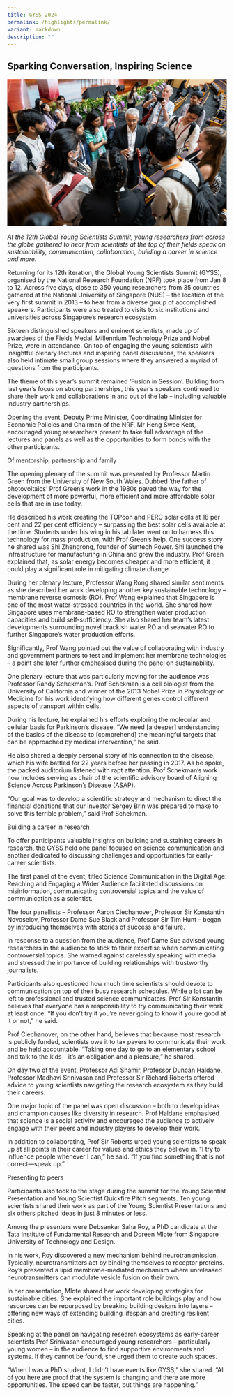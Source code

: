 ```yaml
---
title: GYSS 2024
permalink: /highlights/permalink/
variant: markdown
description: ""
---
```

## **Sparking Conversation, Inspiring Science** ##

![](/images/GYSS%202024/GYSS_2024.jpg)

*At the 12th Global Young Scientists Summit, young researchers from across the globe gathered to hear from scientists at the top of their fields speak on sustainability, communication, collaboration, building a career in science and more.*

Returning for its 12th iteration, the Global Young Scientists Summit (GYSS), organised by the National Research Foundation (NRF) took place from Jan 8 to 12. Across five days, close to 350 young researchers from 35 countries gathered at the National University of Singapore (NUS) – the location of the very first summit in 2013 – to hear from a diverse group of accomplished speakers. Participants were also treated to visits to six institutions and universities across Singapore’s research ecosystem. 

Sixteen distinguished speakers and eminent scientists, made up of awardees of the Fields Medal, Millennium Technology Prize and Nobel Prize, were in attendance. On top of engaging the young scientists with insightful plenary lectures and inspiring panel discussions, the speakers also held intimate small group sessions where they answered a myriad of questions from the participants. 

The theme of this year’s summit remained ‘Fusion in Session’. Building from last year’s focus on strong partnerships, this year’s speakers continued to share their work and collaborations in and out of the lab – including valuable industry partnerships. 

Opening the event, Deputy Prime Minister, Coordinating Minister for Economic Policies and Chairman of the NRF, Mr Heng Swee Keat, encouraged young researchers present to take full advantage of the lectures and panels as well as the opportunities to form bonds with the other participants. 

Of mentorship, partnership and family 

The opening plenary of the summit was presented by Professor Martin Green from the University of New South Wales. Dubbed ‘the father of photovoltaics’ Prof Green’s work in the 1980s paved the way for the development of more powerful, more efficient and more affordable solar cells that are in use today. 

He described his work creating the TOPcon and PERC solar cells at 18 per cent and 22 per cent efficiency – surpassing the best solar cells available at the time. Students under his wing in his lab later went on to harness this technology for mass production, with Prof Green’s help. One success story he shared was Shi Zhengrong, founder of Suntech Power. Shi launched the infrastructure for manufacturing in China and grew the industry. Prof Green explained that, as solar energy becomes cheaper and more efficient, it could play a significant role in mitigating climate change. 

During her plenary lecture, Professor Wang Rong shared similar sentiments as she described her work developing another key sustainable technology – membrane reverse osmosis (RO). Prof Wang explained that Singapore is one of the most water-stressed countries in the world. She shared how Singapore uses membrane-based RO to strengthen water production capacities and build self-sufficiency. She also shared her team’s latest developments surrounding novel brackish water RO and seawater RO to further Singapore’s water production efforts. 

Significantly, Prof Wang pointed out the value of collaborating with industry and government partners to test and implement her membrane technologies – a point she later further emphasised during the panel on sustainability.

One plenary lecture that was particularly moving for the audience was Professor Randy Schekman’s. Prof Schekman is a cell biologist from the University of California and winner of the 2013 Nobel Prize in Physiology or Medicine for his work identifying how different genes control different aspects of transport within cells. 

During his lecture, he explained his efforts exploring the molecular and cellular basis for Parkinson’s disease. “We need [a deeper] understanding of the basics of the disease to [comprehend] the meaningful targets that can be approached by medical intervention,” he said.  

He also shared a deeply personal story of his connection to the disease, which his wife battled for 22 years before her passing in 2017. As he spoke, the packed auditorium listened with rapt attention. Prof Schekman’s work now includes serving as chair of the scientific advisory board of Aligning Science Across Parkinson’s Disease (ASAP). 

“Our goal was to develop a scientific strategy and mechanism to direct the financial donations that our investor Sergey Brin was prepared to make to solve this terrible problem,” said Prof Schekman. 

Building a career in research

To offer participants valuable insights on building and sustaining careers in research, the GYSS held one panel focused on science communication and another dedicated to discussing challenges and opportunities for early-career scientists. 

The first panel of the event, titled Science Communication in the Digital Age: Reaching and Engaging a Wider Audience facilitated discussions on misinformation, communicating controversial topics and the value of communication as a scientist. 

The four panellists – Professor Aaron Ciechanover, Professor Sir Konstantin Novoselov, Professor Dame Sue Black and Professor Sir Tim Hunt – began by introducing themselves with stories of success and failure. 

In response to a question from the audience, Prof Dame Sue advised young researchers in the audience to stick to their expertise when communicating controversial topics. She warned against carelessly speaking with media and stressed the importance of building relationships with trustworthy journalists. 

Participants also questioned how much time scientists should devote to communication on top of their busy research schedules. While a lot can be left to professional and trusted science communicators, Prof Sir Konstantin believes that everyone has a responsibility to try communicating their work at least once. “If you don’t try it you’re never going to know if you’re good at it or not,” he said. 

Prof Ciechanover, on the other hand, believes that because most research is publicly funded, scientists owe it to tax payers to communicate their work and be held accountable. “Taking one day to go to an elementary school and talk to the kids – it’s an obligation and a pleasure,” he shared. 

On day two of the event, Professor Adi Shamir, Professor Duncan Haldane, Professor Madhavi Srinivasan and Professor Sir Richard Roberts offered advice to young scientists navigating the research ecosystem as they build their careers. 

One major topic of the panel was open discussion – both to develop ideas and champion causes like diversity in research. Prof Haldane emphasised that science is a social activity and encouraged the audience to actively engage with their peers and industry players to develop their work. 

In addition to collaborating, Prof Sir Roberts urged young scientists to speak up at all points in their career for values and ethics they believe in. “I try to influence people whenever I can,” he said. “If you find something that is not correct—speak up.” 

Presenting to peers 

Participants also took to the stage during the summit for the Young Scientist Presentation and Young Scientist Quickfire Pitch segments. Ten young scientists shared their work as part of the Young Scientist Presentations and six others pitched ideas in just 8 minutes or less. 

Among the presenters were Debsankar Saha Roy, a PhD candidate at the Tata Institute of Fundamental Research and Doreen Mlote from Singapore University of Technology and Design. 

In his work, Roy discovered a new mechanism behind neurotransmission. Typically, neurotransmitters act by binding themselves to receptor proteins. Roy’s presented a lipid membrane-mediated mechanism where unreleased neurotransmitters can modulate vesicle fusion on their own. 

In her presentation, Mlote shared her work developing strategies for sustainable cities. She explained the important role buildings play and how resources can be repurposed by breaking building designs into layers – offering new ways of extending building lifespan and creating resilient cities. 

Speaking at the panel on navigating research ecosystems as early-career scientists Prof Srinivasan encouraged young researchers – particularly young women – in the audience to find supportive environments and systems. If they cannot be found, she urged them to create such spaces. 

“When I was a PhD student, I didn’t have events like GYSS,” she shared. “All of you here are proof that the system is changing and there are more opportunities. The speed can be faster, but things are happening.” 
